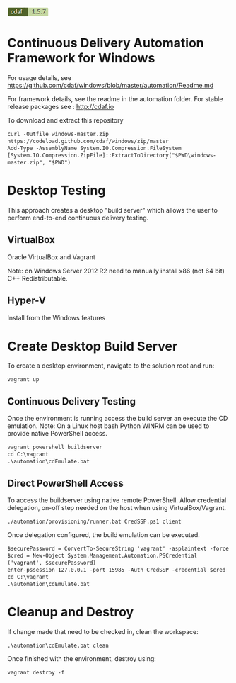 [![cdaf version](automation/cdaf-badge.png)](https://github.com/cdaf/windows/tree/master/automation)

# Continuous Delivery Automation Framework for Windows

For usage details, see https://github.com/cdaf/windows/blob/master/automation/Readme.md

For framework details, see the readme in the automation folder. For stable release packages see : http://cdaf.io

To download and extract this repository

    curl -Outfile windows-master.zip https://codeload.github.com/cdaf/windows/zip/master
    Add-Type -AssemblyName System.IO.Compression.FileSystem
    [System.IO.Compression.ZipFile]::ExtractToDirectory("$PWD\windows-master.zip", "$PWD") 

# Desktop Testing

This approach creates a desktop "build server" which allows the user to perform end-to-end continuous delivery testing.

## VirtualBox

Oracle VirtualBox and Vagrant

Note: on Windows Server 2012 R2 need to manually install x86 (not 64 bit) C++ Redistributable.

## Hyper-V

Install from the Windows features

# Create Desktop Build Server

To create a desktop environment, navigate to the solution root and run:

    vagrant up
    
## Continuous Delivery Testing

Once the environment is running access the build server an execute the CD emulation. Note: On a Linux host bash Python WINRM can be used to provide native PowerShell access.

    vagrant powershell buildserver
    cd C:\vagrant
    .\automation\cdEmulate.bat
    

## Direct PowerShell Access

To access the buildserver using native remote PowerShell.
Allow credential delegation, on-off step needed on the host when using VirtualBox/Vagrant. 

    ./automation/provisioning/runner.bat CredSSP.ps1 client

Once delegation configured, the build emulation can be executed.

    $securePassword = ConvertTo-SecureString 'vagrant' -asplaintext -force
    $cred = New-Object System.Management.Automation.PSCredential ('vagrant', $securePassword)
    enter-pssession 127.0.0.1 -port 15985 -Auth CredSSP -credential $cred
    cd C:\vagrant
	.\automation\cdEmulate.bat

# Cleanup and Destroy

If change made that need to be checked in, clean the workspace:

	.\automation\cdEmulate.bat clean

Once finished with the environment, destroy using:

    vagrant destroy -f
